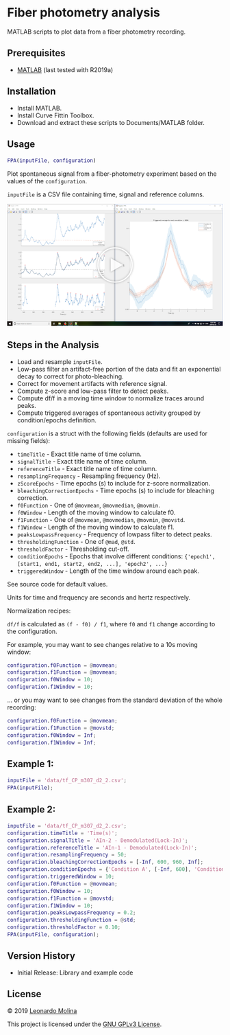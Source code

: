 # Fiber photometry analysis
MATLAB scripts to plot data from a fiber photometry recording.

## Prerequisites
* [MATLAB][MATLAB] (last tested with R2019a)

## Installation
* Install MATLAB.
* Install Curve Fittin Toolbox.
* Download and extract these scripts to Documents/MATLAB folder.

## Usage
```matlab
FPA(inputFile, configuration)
```
Plot spontaneous signal from a fiber-photometry experiment based on the values of the `configuration`.

`inputFile` is a CSV file containing time, signal and reference columns.

[![FPA demo](fpa-screenshot.png)](https://drive.google.com/file/d/1OXrwykbzTlqiQ13bCYg5v_xJNJIpqeb0)

## Steps in the Analysis
- Load and resample `inputFile`.
- Low-pass filter an artifact-free portion of the data and fit an exponential decay to correct for photo-bleaching.
- Correct for movement artifacts with reference signal.
- Compute z-score and low-pass filter to detect peaks.
- Compute df/f in a moving time window to normalize traces around peaks.
- Compute triggered averages of spontaneous activity grouped by condition/epochs definition.

`configuration` is a struct with the following fields (defaults are used for missing fields):
- `timeTitle` - Exact title name of time column.
- `signalTitle` - Exact title name of time column.
- `referenceTitle` - Exact title name of time column.
- `resamplingFrequency` - Resampling frequency (Hz).
- `zScoreEpochs` - Time epochs (s) to include for z-score normalization.
- `bleachingCorrectionEpochs` - Time epochs (s) to include for bleaching correction.
- `f0Function` - One of `@movmean`, `@movmedian`, `@movmin`.
- `f0Window` - Length of the moving window to calculate f0.
- `f1Function` - One of `@movmean`, `@movmedian`, `@movmin`, `@movstd`.
- `f1Window` - Length of the moving window to calculate f1.
- `peaksLowpassFrequency` - Frequency of lowpass filter to detect peaks.
- `thresholdingFunction` - One of `@mad`, `@std`.
- `thresholdFactor` - Thresholding cut-off.
- `conditionEpochs` - Epochs that involve different conditions: `{'epoch1', [start1, end1, start2, end2, ...], 'epoch2', ...}`
- `triggeredWindow` - Length of the time window around each peak.

See source code for default values.

Units for time and frequency are seconds and hertz respectively.

Normalization recipes:

`df/f` is calculated as `(f - f0) / f1`, where `f0` and `f1` change according to the configuration.

For example, you may want to see changes relative to a 10s moving window:
```matlab
configuration.f0Function = @movmean;
configuration.f1Function = @movmean;
configuration.f0Window = 10;
configuration.f1Window = 10;
```

... or you may want to see changes from the standard deviation of the whole recording:
```matlab
configuration.f0Function = @movmean;
configuration.f1Function = @movstd;
configuration.f0Window = Inf;
configuration.f1Window = Inf;
```

## Example 1:
```matlab
inputFile = 'data/tf_CP_m307_d2_2.csv';
FPA(inputFile);
```

## Example 2:
```matlab
inputFile = 'data/tf_CP_m307_d2_2.csv';
configuration.timeTitle = 'Time(s)';
configuration.signalTitle = 'AIn-2 - Demodulated(Lock-In)';
configuration.referenceTitle = 'AIn-1 - Demodulated(Lock-In)';
configuration.resamplingFrequency = 50;
configuration.bleachingCorrectionEpochs = [-Inf, 600, 960, Inf];
configuration.conditionEpochs = {'Condition A', [-Inf, 600], 'Condition B', [650, Inf]};
configuration.triggeredWindow = 10;
configuration.f0Function = @movmean;
configuration.f0Window = 10;
configuration.f1Function = @movstd;
configuration.f1Window = 10;
configuration.peaksLowpassFrequency = 0.2;
configuration.thresholdingFunction = @std;
configuration.thresholdFactor = 0.10;
FPA(inputFile, configuration);
```

## Version History
* Initial Release: Library and example code

## License
© 2019 [Leonardo Molina][Leonardo Molina]

This project is licensed under the [GNU GPLv3 License][LICENSE.md].

[Leonardo Molina]: https://github.com/leomol
[MATLAB]: https://www.mathworks.com/downloads/
[LICENSE.md]: LICENSE.md